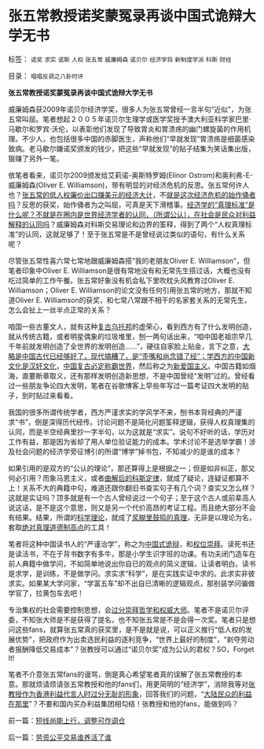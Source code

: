 # 张五常教授诺奖蒙冤录再谈中国式诡辩大学无书

标签： `诺奖` `求实` `诺斯` `人权` `张五常` `威廉姆森` `诺贝尔` `经济学将` `新制度学派` `科斯` `财经` 

目录： `唱唱反调之八卦时评`

**张五常教授诺奖蒙冤录再谈中国式诡辩大学无书**

威廉姆森获2009年诺贝尔经济学奖，很多人为张五常曾经一言半句“近似”，为张五常叫屈。笔者想起２００５年诺贝尔生理学或医学奖授予澳大利亚科学家巴里·马歇尔和罗宾·沃伦，以表彰他们发现了导致胃炎和胃溃疡的幽门螺旋菌的作用机理。不少人，也包括很多中国的赤脚医生，声称他们“早就发现”胃溃疡是细菌感染致病。老马歇尔嫌诺奖颁发的钱少，把这些“早就发现”的贴子结集为笑话集出版，狠赚了另外一笔。

依笔者看来，诺贝尔2009颁发给艾莉诺-奥斯特罗姆(Elinor Ostrom)和奥利弗-E-威廉姆森(Oliver E.
Williamson)，带有明显的对经济危机的反思。张五常何许人也？[张五常的低人权廉价出口赚美元的经济大计](../../../2009/7/23/张五常大师对现代经济学的贡献史无前例.md)，不[就是这次经济危机的始作俑者吗](../../../2009/7/29/中美互动的经济危机.md)？反思的获奖，始作俑者为之叫屈，可真是天下滑稽事。[经济学的“真理标准”是什么呢？不就是在圈内是世界经济学者的认同，（所谓公认），在社会是民众对利益解释的认同吗](../../../2009/7/4/绝对的真理存在吗？历史实证集如何认定.md)？威廉姆森对科斯交易理论和边界的筌释，得到了两个“人权真理标准”的认同，这就足够了！至于张五常是不是曾经说过类似的语句，有什么关系呢？

尽管张五常性喜六常七常地跟威廉姆森搭“我的老朋友Oliver E. Williamson”，但笔者印象中Oliver E.
Williamson是很有常地没有和无常先生搭过话，大概也没有吃过简单的工作午餐。张五常好象没有机会私下里吹枕头风教育过Oliver
E. Williamson；Oliver E. Williamson的论文没有任何引用张五常的地方，那就不知道Oliver E.
Williamson的获奖，和七常八常跟不相干的名家套关系的无常先生，怎么会扯上一丝半点正常的关系？

咱国一些古董文人，就有这种[复古乌托邦](../../../2009/9/28/中国怀旧复古的乌托邦传统文化.md)的虚荣心，看到西方有了什么发明创造，就从传统古籍，或者明星偶象的垃圾堆里，刨一两句话出来，“咱中国老祖宗早几千年前就发明创造了全世界的发明创造……”，硬往自家脸上贴金，言下之意，[大略是中国古代已经够好了，现代搞糟了，是“歪嘴和尚念错了经”；学西方的中国新文化是汉奸文化](../../../2009/5/15/热爱传统文化还是仇视中国文化？.md)，[中国复古必定称霸世界](../../../2009/10/1/大国霸权主义阻碍中国和平崛起.md)，然后称之为[新爱国主义](../../../2009/10/12/郭跳跳折腾“新爱国主义”盗版理学之嫌.md)。中国古籍如烟海，直要断章取义，还有那样发明创造新思想，不是中国曾经“发明”过的。曾经看过一些朋友争论四大发明，笔者在谷歌博客上早些年写过一篇考证四大发明的贴子，到时贴过来看看。

我国的很多所谓传统学者，西方严谨求实的学风学不来，刨书本背经典的严谨求“书”，倒是深得历代经传。讨论问题不是简化问题筌释逻辑，获得人权真理集的认同，而是半空经典里抄一字半句，以为这就是“求实”。说句不好听的话，学历对工作有益，那是因为省却了用人单位验证能力的成本。学术讨论不是选举学霸！涉及社会问题的经济学旁征博引的所谓“博学”掉书包，不知减少的是谁的成本？

如果引用的是双方的“公认的理论”，那还算得上是根据之一；但是如非纠正，那又何必引用？而象马恩主义，或者[曲解后的科斯定律](../../../2009/7/22/科斯定理的缺陷和交易成本概念的滥用.md)，就成了疑论，连疑证都算不上！关系不大的典籍中句，难道还跟你翻旧书查实句子有几个词？查实又怎么样？这就是实证吗？顶多就是有一个古人曾经说过一个句子；至于这个古人或前辈高人说这话，是不是这个意思，则又是另一个代价高昂的考证工程。而且绝大部分不会有结果。结果，所谓的[科学理论](../../../2009/6/18/科学不是理论！科学三要素包含波普尔证伪原则.md)，就成了[浆糊里鼓捣的真理](../../../2009/6/19/科学实证性排斥任何哲学诡辩.md)，无非是以理论为名，套取[绝对真理道德制高点](http://darthvad.blog.sohu.com/112211203.html)的工具！

笔者将这种中国读书人的“严谨治学”，称之为[中国式诡辩](../../../2008/8/31/“大学无书”，远离中国式诡辩！.md)，和[权位崇拜](../../../2008/10/10/中国式诡辩：官本位文化之权位崇拜心魔.md)。读死书还是读活书，不在于背书数字有多牛，那是小学生识字班的功课。有功夫闭门造车在前人典籍中做学问，不如简单地说出你自已的观点的简义逻辑，让读者明白。读书是求学，是训练，不是做学问。求实求“科学”，是在实践实证中求的。此求实非彼求实。如果某大学问家，“学富五车”却不出自已清晰的逻辑观点，那别装学问骗做学官了，拉黄包车去吧！

专治集权的社会需要控制思想，会[过分崇拜哲学和权威大师](../../../2009/7/29/过分崇拜理论和哲学的社会文化必定崇拜权威.md)。笔者不是诺贝尔评委，不知张大师是不是获得了提名，也不知张五常是不是会得一次奖。笔者只是想问这些fans，就算张五常真的获奖里，是不是就是说，可以正义推行“低人权的发展优势”，把政府作为出卖选民利益的逐利竞争，“世界上最好的制度”，“剥夺劳动者报酬降低交易成本”？张教授可以通过“诺贝尔奖”成为公认的君权？SO，Forget
It!

笔者不介意张五常fans的谩骂，倒是真心希望笔者真的误解了张五常教授的本意。那就烦请烦请张五常教授和他的fans们，用更简明的“经济学”，消除我等对[张教授作为香港利益代言人时过分无耻的形象](../../../2009/6/1/港台海外资本代言人会为大陆人利益操心吗.md)，回答我们的问题，“[大陆民众的利益在那里](../../../2009/6/1/台港内地经济往来要让大陆居民问“我的利益在那里”.md)”？不要和国内买办利益集团相勾结！张教授和他的fans，能做到吗？

前一篇：[短线尚能上行，调整可作调仓](../../../2009/10/14/短线尚能上行，调整可作调仓.md)

后一篇：[劳资公平交易谁养活了谁](../../../2009/10/14/劳资公平交易谁养活了谁.md)